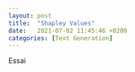 ```yaml
---
layout: post
title:  "Shapley Values"
date:   2021-07-02 11:45:46 +0200
categories: [Text Generation]
---
```

Essai
